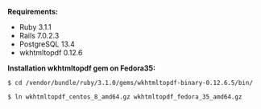 **Requirements:**
* Ruby 3.1.1
* Rails 7.0.2.3
* PostgreSQL 13.4
* wkhtmltopdf 0.12.6


**Installation wkhtmltopdf gem on Fedora35:**

`
$ cd /vendor/bundle/ruby/3.1.0/gems/wkhtmltopdf-binary-0.12.6.5/bin/
`

`
$ ln wkhtmltopdf_centos_8_amd64.gz wkhtmltopdf_fedora_35_amd64.gz
`
